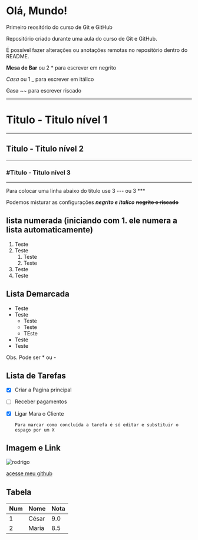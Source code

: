 # Olá, Mundo!
 Primeiro reositório do curso de Git e GitHub

 Repositório criado durante uma aula do curso de Git e GitHub.

 É possível fazer alterações ou anotações remotas no repositório dentro do README.

 __Mesa de Bar__  ou 2 * para escrever em negrito
 
 *Casa* ou 1 _  para escrever em itálico 

 ~~Casa~~ ~~ para escrever riscado

 ***
 # Titulo - Titulo nível 1
 ***
 
 ## Titulo  - Titulo nível 2
 ---
 
 ### #Titulo  - Titulo nível 3
 ---

 Para colocar uma linha abaixo do titulo use 3 --- ou 3 ***

Podemos misturar as configurações _**negrito e italico**_  ~~**negrito e riscado**~~  

## lista numerada (iniciando com 1. ele numera a lista automaticamente)

1. Teste
2. Teste
   1. Teste
   2. Teste 
3. Teste
4. Teste

## Lista Demarcada
* Teste
* Teste
   * Teste
   * Teste
   * TEste
* Teste
* Teste

Obs. Pode ser * ou -

## Lista de Tarefas

- [x] Criar a Pagina principal
- [ ] Receber pagamentos
- [x] Ligar Mara o Cliente

      Para marcar como concluída a tarefa é só editar e substituir o espaço por um X

## Imagem e Link

![rodrigo](https://github.com/cesarpessoa/Ola_Mundo/assets/136215378/ffe4da14-2b28-4c34-91db-1606ad41af0d)

[acesse meu github](https://gustavoguanabara.github.io)

## Tabela 

Num | Nome | Nota
---|---|---|
1 | César | 9.0
2 | Maria| 8.5


